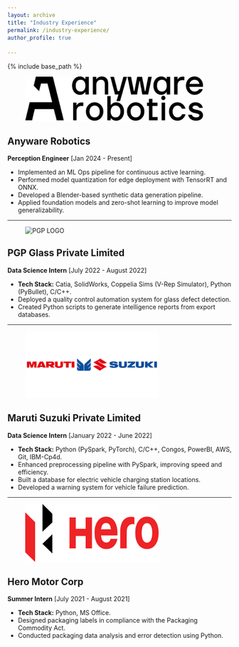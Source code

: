 ```yaml
---
layout: archive
title: "Industry Experience"
permalink: /industry-experience/
author_profile: true

---
```


{% include base_path %}

<figure>
  <div class="company-header" data-hover="/images/AWR_Logo.png">
    <img src="/images/AWR_Logo.png" alt="AWR LOGO" width="400" height="100">
  </div>
</figure>

## Anyware Robotics
**Perception Engineer** [Jan 2024 - Present]  
- Implemented an ML Ops pipeline for continuous active learning.
- Performed model quantization for edge deployment with TensorRT and ONNX.
- Developed a Blender-based synthetic data generation pipeline.
- Applied foundation models and zero-shot learning to improve model generalizability.

---

<figure>
  <div class="company-header" data-hover="/images/PGP_Logo.png">
    <img src="/images/PGP_Logo.png" alt="PGP LOGO" width="100" height="200">
  </div>
</figure>

## PGP Glass Private Limited
**Data Science Intern** [July 2022 - August 2022]  
- **Tech Stack:** Catia, SolidWorks, Coppelia Sims (V-Rep Simulator), Python (PyBullet), C/C++.
- Deployed a quality control automation system for glass defect detection.
- Created Python scripts to generate intelligence reports from export databases.

---

<figure>
  <div class="company-header" data-hover="/images/MS_Logo.png">
    <img src="/images/MS_Logo.png" alt="Maruti LOGO" width="300" height="150">
  </div>
</figure>

## Maruti Suzuki Private Limited
**Data Science Intern** [January 2022 - June 2022]  
- **Tech Stack:** Python (PySpark, PyTorch), C/C++, Congos, PowerBI, AWS, Git, IBM-Cp4d.
- Enhanced preprocessing pipeline with PySpark, improving speed and efficiency.
- Built a database for electric vehicle charging station locations.
- Developed a warning system for vehicle failure prediction.

---

<figure>
  <div class="company-header" data-hover="/images/Hero_Logo.png">
    <img src="/images/Hero_Logo.png" alt="Hero LOGO" width="300" height="130">
  </div>
</figure>

## Hero Motor Corp
**Summer Intern** [July 2021 - August 2021]  
- **Tech Stack:** Python, MS Office.
- Designed packaging labels in compliance with the Packaging Commodity Act.
- Conducted packaging data analysis and error detection using Python.
